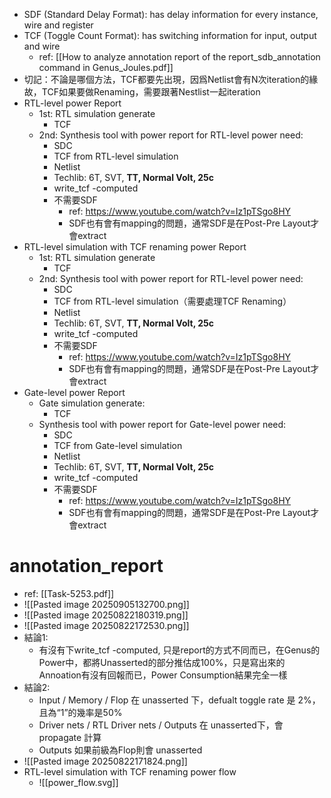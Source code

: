- SDF (Standard Delay Format): has delay information for every instance, wire and register 
- TCF (Toggle Count Format): has switching information for input, output and wire
	- ref: [[How to analyze annotation report of the report_sdb_annotation command in Genus_Joules.pdf]]
- 切記：不論是哪個方法，TCF都要先出現，因爲Netlist會有N次iteration的緣故，TCF如果要做Renaming，需要跟著Nestlist一起iteration
- RTL-level power Report
	- 1st: RTL simulation generate
		- TCF
	- 2nd: Synthesis tool with power report for RTL-level power need: 
		- SDC
		- TCF from RTL-level simulation
		- Netlist
		- Techlib: 6T, SVT, **TT, Normal Volt, 25c**
		- write_tcf -computed
		- 不需要SDF
			- ref: https://www.youtube.com/watch?v=Iz1pTSgo8HY
			- SDF也有會有mapping的問題，通常SDF是在Post-Pre Layout才會extract
- RTL-level simulation with TCF renaming power Report
	- 1st: RTL simulation generate
		- TCF
	- 2nd: Synthesis tool with power report for RTL-level power need: 
		- SDC
		- TCF from RTL-level simulation（需要處理TCF Renaming）
		- Netlist
		- Techlib: 6T, SVT, **TT, Normal Volt, 25c**
		- write_tcf -computed
		- 不需要SDF
			- ref: https://www.youtube.com/watch?v=Iz1pTSgo8HY
			- SDF也有會有mapping的問題，通常SDF是在Post-Pre Layout才會extract
- Gate-level power Report
	- Gate simulation generate: 
		- TCF
	- Synthesis tool with power report for Gate-level power need: 
		- SDC
		- TCF from Gate-level simulation
		- Netlist
		- Techlib: 6T, SVT, **TT, Normal Volt, 25c**
		- write_tcf -computed
		- 不需要SDF
			- ref: https://www.youtube.com/watch?v=Iz1pTSgo8HY
			- SDF也有會有mapping的問題，通常SDF是在Post-Pre Layout才會extract
# annotation_report

- ref: [[Task-5253.pdf]]
- ![[Pasted image 20250905132700.png]]
- ![[Pasted image 20250822180319.png]]
- ![[Pasted image 20250822172530.png]]
- 結論1: 
	- 有沒有下write_tcf -computed, 只是report的方式不同而已，在Genus的Power中，都將Unasserted的部分推估成100%，只是寫出來的Annoation有沒有回報而已，Power Consumption結果完全一樣
- 結論2: 
	- Input / Memory / Flop 在 unasserted 下，defualt toggle rate 是 2%， 且為“1”的幾率是50%
	- Driver nets / RTL Driver nets / Outputs 在 unasserted下，會 propagate 計算
	- Outputs 如果前級為Flop則會 unasserted
- ![[Pasted image 20250822171824.png]]
- RTL-level simulation with TCF renaming power flow
	- ![[power_flow.svg]]
